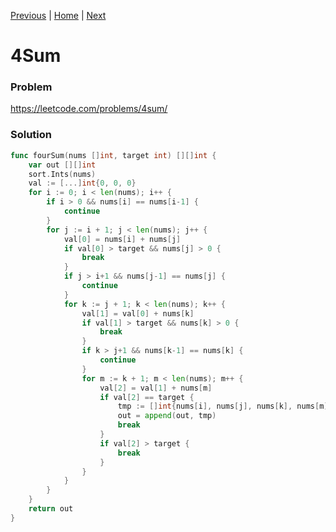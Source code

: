 [Previous](https://github.com/albertopformoso/go-leetcode/blob/main/017-letter-combinations-of-a-phone-number/017-letter-combinations-of-a-phone-number.md) | [Home](https://github.com/albertopformoso/go-leetcode) | [Next](https://github.com/albertopformoso/go-leetcode/blob/main/019-remove-nth-node-from-end-of-list/019-remove-nth-node-from-end-of-list.md)

# 4Sum

### Problem

https://leetcode.com/problems/4sum/

### Solution

```go
func fourSum(nums []int, target int) [][]int {
	var out [][]int
	sort.Ints(nums)
	val := [...]int{0, 0, 0}
	for i := 0; i < len(nums); i++ {
		if i > 0 && nums[i] == nums[i-1] {
			continue
		}
		for j := i + 1; j < len(nums); j++ {
			val[0] = nums[i] + nums[j]
			if val[0] > target && nums[j] > 0 {
				break
			}
			if j > i+1 && nums[j-1] == nums[j] {
				continue
			}
			for k := j + 1; k < len(nums); k++ {
				val[1] = val[0] + nums[k]
				if val[1] > target && nums[k] > 0 {
					break
				}
				if k > j+1 && nums[k-1] == nums[k] {
					continue
				}
				for m := k + 1; m < len(nums); m++ {
					val[2] = val[1] + nums[m]
					if val[2] == target {
						tmp := []int{nums[i], nums[j], nums[k], nums[m]}
						out = append(out, tmp)
						break
					}
					if val[2] > target {
						break
					}
				}
			}
		}
	}
	return out
}
```
